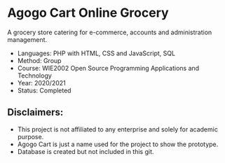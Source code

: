 # Agogo Cart Online Grocery
A grocery store catering for e-commerce, accounts and administration management.

- Languages: PHP with HTML, CSS and JavaScript, SQL 
- Method: Group
- Course: WIE2002 Open Source Programming Applications and Technology
- Year: 2020/2021
- Status: Completed  
## Disclaimers:
- This project is not affiliated to any enterprise and solely for academic purpose.
- Agogo Cart is just a name used for the project to show the prototype.
- Database is created but not included in this git. 
